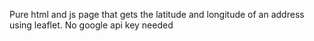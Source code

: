 Pure html and js page that gets the latitude and longitude of an address using leaflet. No google api key needed
